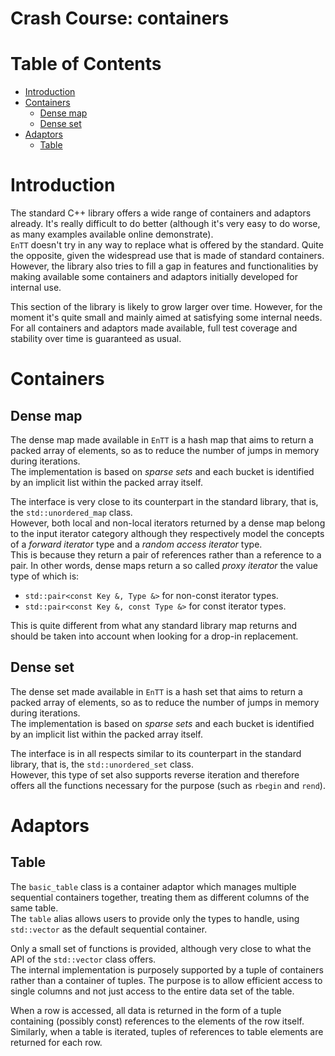 # Crash Course: containers

# Table of Contents

* [Introduction](#introduction)
* [Containers](#containers)
  * [Dense map](#dense-map)
  * [Dense set](#dense-set)
* [Adaptors](#adaptors)
  * [Table](#table)

# Introduction

The standard C++ library offers a wide range of containers and adaptors already.
It's really difficult to do better (although it's very easy to do worse, as many
examples available online demonstrate).<br/>
`EnTT` doesn't try in any way to replace what is offered by the standard. Quite
the opposite, given the widespread use that is made of standard containers.<br/>
However, the library also tries to fill a gap in features and functionalities by
making available some containers and adaptors initially developed for internal
use.

This section of the library is likely to grow larger over time. However, for the
moment it's quite small and mainly aimed at satisfying some internal needs.<br/>
For all containers and adaptors made available, full test coverage and stability
over time is guaranteed as usual.

# Containers

## Dense map

The dense map made available in `EnTT` is a hash map that aims to return a
packed array of elements, so as to reduce the number of jumps in memory during
iterations.<br/>
The implementation is based on _sparse sets_ and each bucket is identified by an
implicit list within the packed array itself.

The interface is very close to its counterpart in the standard library, that is,
the `std::unordered_map` class.<br/>
However, both local and non-local iterators returned by a dense map belong to
the input iterator category although they respectively model the concepts of a
_forward iterator_ type and a _random access iterator_ type.<br/>
This is because they return a pair of references rather than a reference to a
pair. In other words, dense maps return a so called _proxy iterator_ the value
type of which is:

* `std::pair<const Key &, Type &>` for non-const iterator types.
* `std::pair<const Key &, const Type &>` for const iterator types.

This is quite different from what any standard library map returns and should be
taken into account when looking for a drop-in replacement.

## Dense set

The dense set made available in `EnTT` is a hash set that aims to return a
packed array of elements, so as to reduce the number of jumps in memory during
iterations.<br/>
The implementation is based on _sparse sets_ and each bucket is identified by an
implicit list within the packed array itself.

The interface is in all respects similar to its counterpart in the standard
library, that is, the `std::unordered_set` class.<br/>
However, this type of set also supports reverse iteration and therefore offers
all the functions necessary for the purpose (such as `rbegin` and `rend`).

# Adaptors

## Table

The `basic_table` class is a container adaptor which manages multiple sequential
containers together, treating them as different columns of the same table.<br/>
The `table` alias allows users to provide only the types to handle, using
`std::vector` as the default sequential container.

Only a small set of functions is provided, although very close to what the API
of the `std::vector` class offers.<br/>
The internal implementation is purposely supported by a tuple of containers
rather than a container of tuples. The purpose is to allow efficient access to
single columns and not just access to the entire data set of the table.

When a row is accessed, all data is returned in the form of a tuple containing
(possibly const) references to the elements of the row itself.<br/>
Similarly, when a table is iterated, tuples of references to table elements are
returned for each row.
